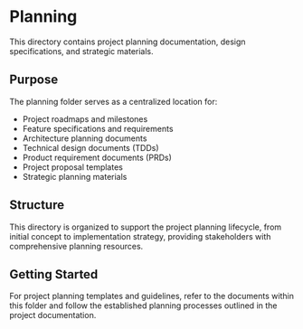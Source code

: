 # Planning

This directory contains project planning documentation, design specifications, and strategic materials.

## Purpose

The planning folder serves as a centralized location for:

- Project roadmaps and milestones
- Feature specifications and requirements
- Architecture planning documents
- Technical design documents (TDDs)
- Product requirement documents (PRDs)
- Project proposal templates
- Strategic planning materials

## Structure

This directory is organized to support the project planning lifecycle, from initial concept to implementation strategy, providing stakeholders with comprehensive planning resources.

## Getting Started

For project planning templates and guidelines, refer to the documents within this folder and follow the established planning processes outlined in the project documentation.
